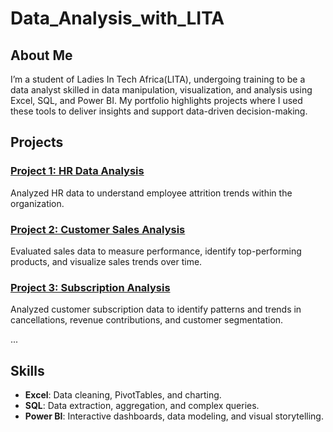 # Data_Analysis_with_LITA

## About Me
I’m a student of Ladies In Tech Africa(LITA), undergoing training to be a data analyst skilled in data manipulation, visualization, and analysis using Excel, SQL, and Power BI. My portfolio highlights projects where I used these tools to deliver insights and support data-driven decision-making.

## Projects

### [Project 1: HR Data Analysis ](https://github.com/Oluwadhemilardey20/Data_Analysis_with_LITA/blob/main/Class%20Project_HR%20Data%20README.md)
Analyzed HR data to understand employee attrition trends within the organization.

### [Project 2: Customer Sales Analysis ](https://github.com/Oluwadhemilardey20/Data_Analysis_with_LITA/blob/main/Sales%20Data%20Project%20%20README.md)
Evaluated sales data to measure performance, identify top-performing products, and visualize sales trends over time.

### [Project 3: Subscription Analysis ](https://github.com/Oluwadhemilardey20/Data_Analysis_with_LITA/blob/main/Customer%20Data%20Project%20README.md)
Analyzed customer subscription data to identify patterns and trends in cancellations, revenue contributions, and customer segmentation.

...

## Skills
- **Excel**: Data cleaning, PivotTables, and charting.
- **SQL**: Data extraction, aggregation, and complex queries.
- **Power BI**: Interactive dashboards, data modeling, and visual storytelling.
